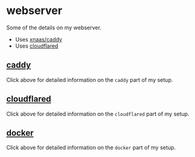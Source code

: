 # webserver
Some of the details on my webserver.

* Uses [xnaas/caddy](https://ghcr.io/xnaas/caddy)
* Uses [cloudflared](https://github.com/cloudflare/cloudflared)

## [caddy](https://github.com/xnaas/webserver/tree/main/caddy)
Click above for detailed information on the `caddy` part of my setup.

## [cloudflared](https://github.com/xnaas/webserver/tree/main/cloudflared)
Click above for detailed information on the `cloudflared` part of my setup.

## [docker](https://github.com/xnaas/webserver/tree/main/docker)
Click above for detailed information on the `docker` part of my setup.
